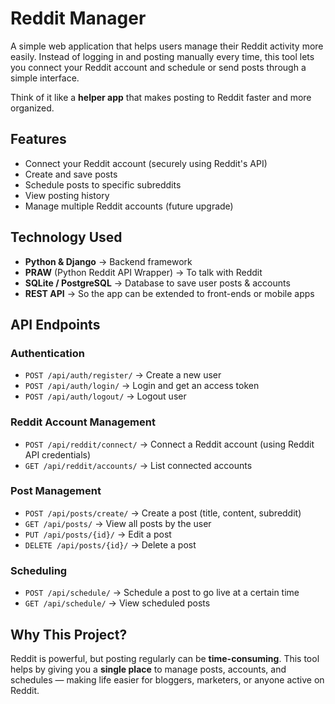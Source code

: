 # Reddit Manager

A simple web application that helps users manage their Reddit activity more easily. Instead of logging in and posting manually every time, this tool lets you connect your Reddit account and schedule or send posts through a simple interface.

Think of it like a **helper app** that makes posting to Reddit faster and more organized.

## Features

- Connect your Reddit account (securely using Reddit's API)
- Create and save posts
- Schedule posts to specific subreddits
- View posting history
- Manage multiple Reddit accounts (future upgrade)

## Technology Used

- **Python & Django** → Backend framework
- **PRAW** (Python Reddit API Wrapper) → To talk with Reddit
- **SQLite / PostgreSQL** → Database to save user posts & accounts
- **REST API** → So the app can be extended to front-ends or mobile apps

## API Endpoints

### Authentication
- `POST /api/auth/register/` → Create a new user
- `POST /api/auth/login/` → Login and get an access token
- `POST /api/auth/logout/` → Logout user

### Reddit Account Management
- `POST /api/reddit/connect/` → Connect a Reddit account (using Reddit API credentials)
- `GET /api/reddit/accounts/` → List connected accounts

### Post Management
- `POST /api/posts/create/` → Create a post (title, content, subreddit)
- `GET /api/posts/` → View all posts by the user
- `PUT /api/posts/{id}/` → Edit a post
- `DELETE /api/posts/{id}/` → Delete a post

### Scheduling
- `POST /api/schedule/` → Schedule a post to go live at a certain time
- `GET /api/schedule/` → View scheduled posts

## Why This Project?

Reddit is powerful, but posting regularly can be **time-consuming**. This tool helps by giving you a **single place** to manage posts, accounts, and schedules — making life easier for bloggers, marketers, or anyone active on Reddit.
